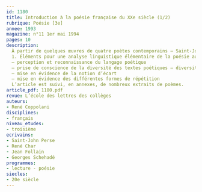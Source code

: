 ```yaml
---
id: 1180
title: Introduction à la poésie française du XXe siècle (1/2) 
rubrique: Poésie [3e]
annee: 1993
magazine: n°11 1er mai 1994
pages: 10
description: 
  À partir de quelques œuvres de quatre poètes contemporains – Saint-John Perse, René Char, Jean Follain et Georges Schéhadé, cet article se propose de familiariser les élèves de troisième avec la poésie contemporaine par le biais de l’étude thématique du monde de l’enfance et de l’adolescence…
  1. Éléments pour une analyse linguistique élémentaire de la poésie au collège
  – perception et reconnaissance du langage poétique
  – prise de conscience de la diversité des textes poétiques – diversité typographique ; diversité de la longueur des vers ; diversité des rimes ; diversité du rythme
  – mise en évidence de la notion d’écart
  – mise en évidence des différentes formes de répétition
  L’article est suivi, en annexes, de nombreux extraits de poèmes.
article_pdf: 1180.pdf
revue: L’école des lettres des collèges
auteurs:
- René Coppolani
disciplines:
- français
niveau_etudes:
- troisième
ecrivains:
- Saint-John Perse
- René Char
- Jean Follain
- Georges Schehadé
programmes:
- lecture - poésie
siecles:
- 20e siècle
---
```


